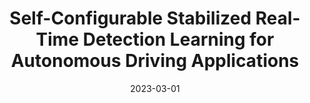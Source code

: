 ---
title: "Self-Configurable Stabilized Real-Time Detection Learning for Autonomous Driving Applications"
collection: publications
permalink: /publication/2023-01-01-Self-Configurable-Stabilized-Real-Time-Detection-Learning-for-Autonomous-Driving-Applications
date: 2023-03-01
venue: 'IEEE Trans. Intell. Transp. Syst.'
link: 'https://doi.org/10.1109/TITS.2022.3211326'
citation: ' Won Yun,  Soohyun Park,  Joongheon Kim,  David Mohaisen, &quot;Self-Configurable Stabilized Real-Time Detection Learning for Autonomous Driving Applications.&quot; IEEE Trans. Intell. Transp. Syst., 2023.'
---